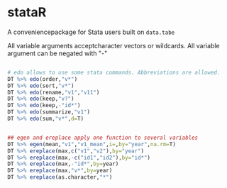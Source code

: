 stataR
======

A conveniencepackage for Stata users built on `data.tabe`

All variable arguments acceptcharacter vectors or wildcards. All variable argument can be negated with "-"

````R

# edo allows to use some stata commands. Abbreviations are allowed.
DT %>% edo(order,"v*")
DT %>% edo(sort,"v*")
DT %>% edo(rename,"v1","v11")
DT %>% edo(keep,"v?")
DT %>% edo(keep,-"id*")
DT %>% edo(summarize,"v1")
DT %>% edo(sum,"v*",d=T)


## egen and ereplace apply one function to several variables
DT %>% egen(mean,"v1","v1_mean",i=,by="year",na.rm=T)
DT %>% ereplace(max,c("v1","v2"),by="year")
DT %>% ereplace(max,-c("id1","id2"),by="id*")
DT %>% ereplace(max,-"id*",by=year)
DT %>% ereplace(max,"v*",by=year)
DT %>% ereplace(as.character,"*")






